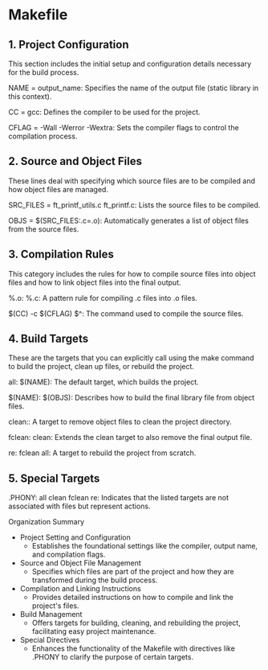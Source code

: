 # Makefile

##  1. Project Configuration

This section includes the initial setup and configuration details necessary for the build process.

NAME = output_name: Specifies the name of the output file (static library in this context).

CC = gcc: Defines the compiler to be used for the project.

CFLAG = -Wall -Werror -Wextra: Sets the compiler flags to control the compilation process.


## 2. Source and Object Files

These lines deal with specifying which source files are to be compiled and how object files are managed.

SRC_FILES = ft_printf_utils.c ft_printf.c: Lists the source files to be compiled.

OBJS = $(SRC_FILES:.c=.o): Automatically generates a list of object files from the source files.


## 3. Compilation Rules

This category includes the rules for how to compile source files into object files and how to link object files into the final output.

%.o: %.c: A pattern rule for compiling .c files into .o files.

$(CC) -c $(CFLAG) $^: The command used to compile the source files.


## 4. Build Targets

These are the targets that you can explicitly call using the make command to build the project, clean up files, or rebuild the project.

all: $(NAME): The default target, which builds the project.

$(NAME): $(OBJS): Describes how to build the final library file from object files.

clean:: A target to remove object files to clean the project directory.

fclean: clean: Extends the clean target to also remove the final output file.

re: fclean all: A target to rebuild the project from scratch.


## 5. Special Targets

.PHONY: all clean fclean re: Indicates that the listed targets are not associated with files but represent actions.



Organization Summary

- Project Setting and Configuration
    - Establishes the foundational settings like the compiler, output name, and compilation flags.
- Source and Object File Management
    - Specifies which files are part of the project and how they are transformed during the build process.
- Compilation and Linking Instructions
    - Provides detailed instructions on how to compile and link the project's files.
- Build Management
    - Offers targets for building, cleaning, and rebuilding the project, facilitating easy project maintenance.
- Special Directives
    - Enhances the functionality of the Makefile with directives like .PHONY to clarify the purpose of certain targets.
